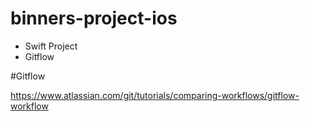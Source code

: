 # binners-project-ios
- Swift Project
- Gitflow

#Gitflow

https://www.atlassian.com/git/tutorials/comparing-workflows/gitflow-workflow

